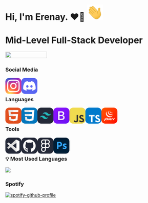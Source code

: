 <h1>Hi, I'm Erenay. ❤️💛 <img src="https://raw.githubusercontent.com/ABSphreak/ABSphreak/master/gifs/Hi.gif" width="50px"></h1>

# Mid-Level Full-Stack Developer

<img src="https://komarev.com/ghpvc/?username=ErenayFC&style=plastic" width="130" height="20" />


### Social Media

<a href="https://www.instagram.com/erenay_09/"><img align="left" src="https://raw.githubusercontent.com/tandpfun/skill-icons/main/icons/Instagram.svg" height="50" width="50"></a>
<a href="https://discord.com/users/1029431477219360869"><img align="left" src="https://raw.githubusercontent.com/tandpfun/skill-icons/main/icons/Discord.svg" height="50" width="50"></a>
<br />
<br />

### Languages

<img width="50" height="50" align="left" src="https://raw.githubusercontent.com/tandpfun/skill-icons/main/icons/HTML.svg">
<img width="50" height="50" align="left" src="https://raw.githubusercontent.com/tandpfun/skill-icons/main/icons/CSS.svg">
<img width="50" height="50" align="left" src="https://raw.githubusercontent.com/tandpfun/skill-icons/main/icons/TailwindCSS-Dark.svg">
<img width="50" height="50" align="left" src="https://raw.githubusercontent.com/tandpfun/skill-icons/main/icons/Bootstrap.svg">
<img width="50" height="50" align="left" src="https://raw.githubusercontent.com/tandpfun/skill-icons/main/icons/JavaScript.svg">
<img width="50" height="50" align="left" src="https://raw.githubusercontent.com/tandpfun/skill-icons/main/icons/TypeScript.svg">
<img width="50" height="50" align="left" src="https://raw.githubusercontent.com/tandpfun/skill-icons/main/icons/JQuery.svg">
<br />
<br />


### Tools

<img width="50" height="50" align="left" src="https://raw.githubusercontent.com/tandpfun/skill-icons/main/icons/VSCode-Dark.svg">
<img width="50" height="50" align="left" src="https://raw.githubusercontent.com/tandpfun/skill-icons/main/icons/Github-Dark.svg">
<img width="50" height="50" align="left" src="https://raw.githubusercontent.com/tandpfun/skill-icons/main/icons/Figma-Dark.svg">
<img width="50" height="50" align="left" src="https://raw.githubusercontent.com/tandpfun/skill-icons/main/icons/Photoshop.svg">
<br />
<br />

### 💡 Most Used Languages

<detalis>
    <img src="https://github-readme-stats.vercel.app/api/top-langs/?username=ErenayFC&layout=compact" width=500>
</detalis>

### Spotify

[![spotify-github-profile](https://spotify-github-profile.vercel.app/api/view?uid=31goj7zh2kbiapqraxcckba37ohu&cover_image=true&theme=default&show_offline=false&background_color=000000&interchange=false&bar_color=53b14f&bar_color_cover=false)](https://spotify-github-profile.vercel.app/api/view?uid=31goj7zh2kbiapqraxcckba37ohu&redirect=true)
